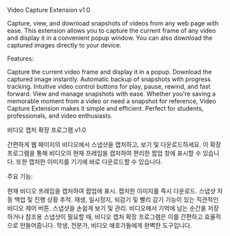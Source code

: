 Video Capture Extension v1.0

Capture, view, and download snapshots of videos from any web page with ease. This extension allows you to capture the current frame of any video and display it in a convenient popup window. You can also download the captured images directly to your device.

Features:

Capture the current video frame and display it in a popup.
Download the captured image instantly.
Automatic backup of snapshots with progress tracking.
Intuitive video control buttons for play, pause, rewind, and fast forward.
View and manage snapshots with ease.
Whether you're saving a memorable moment from a video or need a snapshot for reference, Video Capture Extension makes it simple and efficient. Perfect for students, professionals, and video enthusiasts.

비디오 캡처 확장 프로그램 v1.0

간편하게 웹 페이지의 비디오에서 스냅샷을 캡처하고, 보기 및 다운로드하세요. 이 확장 프로그램을 통해 비디오의 현재 프레임을 캡처하여 편리한 팝업 창에 표시할 수 있습니다. 또한 캡처한 이미지를 기기에 바로 다운로드할 수 있습니다.

주요 기능:

현재 비디오 프레임을 캡처하여 팝업에 표시.
캡처한 이미지를 즉시 다운로드.
스냅샷 자동 백업 및 진행 상황 추적.
재생, 일시정지, 되감기 및 빨리 감기 기능이 있는 직관적인 비디오 제어 버튼.
스냅샷을 손쉽게 보기 및 관리.
비디오에서 기억에 남는 순간을 저장하거나 참조용 스냅샷이 필요할 때, 비디오 캡처 확장 프로그램은 이를 간편하고 효율적으로 만들어줍니다. 학생, 전문가, 비디오 애호가들에게 완벽한 도구입니다.

